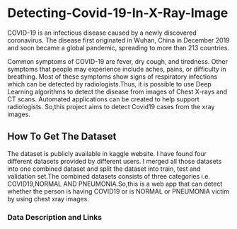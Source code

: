 # Detecting-Covid-19-In-X-Ray-Image
 COVID-19 is an infectious disease caused by a newly discovered coronavirus. The disease first originated in Wuhan, China in December 2019 and soon became a global pandemic, spreading to more than 213 countries.
 
 Common symptoms of COVID-19 are fever, dry cough, and tiredness. Other symptoms that people may experience include aches, pains, or difficulty in breathing. Most of these symptoms show signs of respiratory infections which can be detected by radiologists.Thus, it is possible to use Deep Learning algorithms to detect the disease from images of Chest X-rays and CT scans. Automated applications can be created to help support radiologists.
 So,this project aims to detect Covid19 cases from the xray images. 
 
## How To Get The Dataset
The dataset is publicly available in kaggle website. I have found four different datasets provided by different users. I merged all those datasets into one combined dataset and split the dataset into train, test and validation set.The combined datasets consists of three categories i.e. COVID19,NORMAL AND PNEUMONIA.So,this is a web app that can detect whether the person is having COVID19 or is NORMAL or PNEUMONIA victim by using chest xray images.

### Data Description and Links


